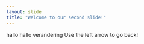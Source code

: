 ```yaml
---
layout: slide
title: "Welcome to our second slide!"
---
```

hallo hallo verandering
Use the left arrow to go back!
